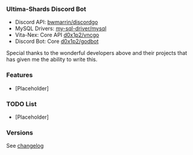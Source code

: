 ### Ultima-Shards Discord Bot
+ Discord API: [bwmarrin/discordgo](https://github.com/bwmarrin/discordgo)
+ MySQL Drivers: [my-sql-driver/mysql](https://github.com/go-sql-driver/mysql)
+ Vita-Nex: Core API [d0x1p2/vncgo](https://github.com/d0x1p2/vncgo)
+ Discord Bot: Core [d0x1p2/godbot](https://github.com/d0x1p2/godbot)

Special thanks to the wonderful developers above and their projects that has given me the ability to write this.

### Features
+ [Placeholder]

### TODO List
+ [Placeholder]

### Versions
See [changelog](https://github.com/d0x1p2/usmbot/blob/master/changelog)
